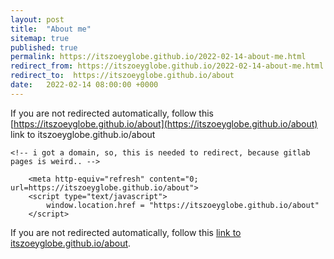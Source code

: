 ```yaml
---
layout: post
title:  "About me"
sitemap: true
published: true
permalink: https://itszoeyglobe.github.io/2022-02-14-about-me.html
redirect_from: https://itszoeyglobe.github.io/2022-02-14-about-me.html
redirect_to:  https://itszoeyglobe.github.io/about
date:   2022-02-14 08:00:00 +0000
---
```

If you are not redirected automatically, follow this [https://itszoeyglobe.github.io/about](https://itszoeyglobe.github.io/about) link to itszoeyglobe.github.io/about
<html lang="en">
<head>
	<meta charset="utf-8">
	<title>About | itszoeyglobe.github.io</title>
	 <link rel="canonical" href="https://itszoeyglobe.github.io/about">
	<!--[if IE]>
		<script src="https://html5shiv.googlecode.com/svn/trunk/html5.js"></script>
	<![endif]-->
	
	<!-- i got a domain, so, this is needed to redirect, because gitlab pages is weird.. -->
<script type="text/javascript">
console.log("trying to redirect to new new")
if (window.location.pathname == '/2022-02-14-about-me.html') {
   window.location.replace("https://itszoeyglobe.github.io/about/"); 
}
</script>

<link rel="canonical" href="https://itszoeyglobe.github.io/about">
<!-- /i got a domain, so, this is needed to redirect, because gitlab pages is weird.. -->

        <meta http-equiv="refresh" content="0; url=https://itszoeyglobe.github.io/about">
        <script type="text/javascript">
            window.location.href = "https://itszoeyglobe.github.io/about"
        </script>
        
</head>

<body>

If you are not redirected automatically, follow this <a href='https://itszoeyglobe.github.io/about'>link to itszoeyglobe.github.io/about</a>.

</body>
</html>

